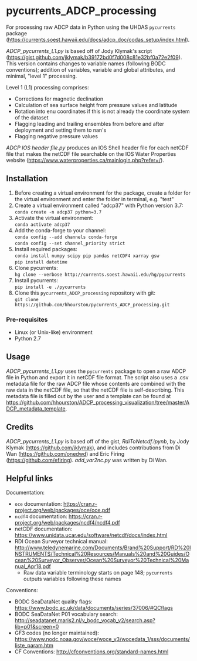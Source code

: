 # pycurrents_ADCP_processing

For processing raw ADCP data in Python using the UHDAS `pycurrents` package (https://currents.soest.hawaii.edu/docs/adcp_doc/codas_setup/index.html).

*ADCP_pycurrents_L1.py* is based off of Jody Klymak's script (https://gist.github.com/jklymak/b39172bd0f7d008c81e32bf0a72e2f09). This version contains changes to variable names (following BODC conventions); addition of variables, variable and global attributes, and minimal, "level 1" processing.  

Level 1 (L1) processing comprises:
* Corrections for magnetic declination
* Calculation of sea surface height from pressure values and latitude
* Rotation into enu coordinates if this is not already the coordinate system of the dataset
* Flagging leading and trailing ensembles from before and after deployment and setting them to nan's
* Flagging negative pressure values

*ADCP IOS header file.py* produces an IOS Shell header file for each netCDF file that makes the netCDF file searchable on the IOS Water Properties website (https://www.waterproperties.ca/mainlogin.php?refer=/). 

## Installation
1. Before creating a virtual environment for the package, create a folder for the virtual environment and enter the folder in terminal, e.g. "test"  
2. Create a virtual environment called "adcp37" with Python version 3.7:  
        `conda create -n adcp37 python=3.7`
3. Activate the virtual environment:  
        `conda activate adcp37`
4. Add the conda-forge to your channel:  
        `conda config --add channels conda-forge`  
        `conda config --set channel_priority strict`
4. Install required packages:  
        `conda install numpy scipy pip pandas netCDF4 xarray gsw`  
        `pip install datetime`  
5. Clone pycurrents:  
        `hg clone --verbose http://currents.soest.hawaii.edu/hg/pycurrents`  
6. Install pycurrents:  
        `pip install -e ./pycurrents`  
6. Clone this `pycurrents_ADCP_processing` repository with git:  
        `git clone https://github.com/hhourston/pycurrents_ADCP_processing.git`  

### Pre-requisites
* Linux (or Unix-like) environment
* Python 2.7

## Usage
*ADCP_pycurrents_L1.py* uses the `pycurrents` package to open a raw ADCP file in Python and export it in netCDF file format. The script also uses a .csv metadata file for the raw ADCP file whose contents are combined with the raw data in the netCDF file, so that the netCDF file is self-describing. This metadata file is filled out by the user and a template can be found at https://github.com/hhourston/ADCP_processing_visualization/tree/master/ADCP_metadata_template. 

## Credits
*ADCP_pycurrents_L1.py* is based off of the gist, *RdiToNetcdf.ipynb*, by Jody Klymak (https://github.com/jklymak), and includes contributions from Di Wan (https://github.com/onedwd) and Eric Firing (https://github.com/efiring). *add_var2nc.py* was written by Di Wan. 

## Helpful links
Documentation:
* `oce` documentation: https://cran.r-project.org/web/packages/oce/oce.pdf
* `ncdf4` documentation: https://cran.r-project.org/web/packages/ncdf4/ncdf4.pdf
* netCDF documentation: https://www.unidata.ucar.edu/software/netcdf/docs/index.html 
* RDI Ocean Surveyor technical manual: http://www.teledynemarine.com/Documents/Brand%20Support/RD%20INSTRUMENTS/Technical%20Resources/Manuals%20and%20Guides/Ocean%20Surveyor_Observer/Ocean%20Surveyor%20Technical%20Manual_Apr18.pdf
    * Raw data variable terminology starts on page 148; `pycurrents` outputs variables following these names

Conventions:
* BODC SeaDataNet quality flags: https://www.bodc.ac.uk/data/documents/series/37006/#QCflags
* BODC SeaDataNet P01 vocabulary search: http://seadatanet.maris2.nl/v_bodc_vocab_v2/search.asp?lib=p01&screen=0
* GF3 codes (no longer maintained): https://www.nodc.noaa.gov/woce/woce_v3/wocedata_1/sss/documents/liste_param.htm
* CF Conventions: http://cfconventions.org/standard-names.html 